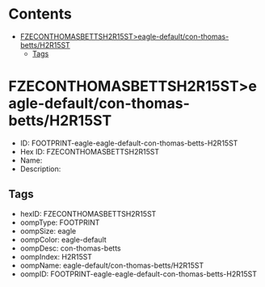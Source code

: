 



Contents
========

* [FZECONTHOMASBETTSH2R15ST>eagle-default/con-thomas-betts/H2R15ST](#fzeconthomasbettsh2r15steagle-defaultcon-thomas-bettsh2r15st)
	* [Tags](#tags)

# FZECONTHOMASBETTSH2R15ST>eagle-default/con-thomas-betts/H2R15ST

- ID: FOOTPRINT-eagle-eagle-default-con-thomas-betts-H2R15ST
- Hex ID: FZECONTHOMASBETTSH2R15ST
- Name: 
- Description: 

## Tags

- hexID: FZECONTHOMASBETTSH2R15ST
- oompType: FOOTPRINT
- oompSize: eagle
- oompColor: eagle-default
- oompDesc: con-thomas-betts
- oompIndex: H2R15ST
- oompName: eagle-default/con-thomas-betts/H2R15ST
- oompID: FOOTPRINT-eagle-eagle-default-con-thomas-betts-H2R15ST
